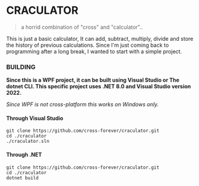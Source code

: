 # CRACULATOR
> a horrid combination of "cross" and "calculator"..

This is just a basic calculator, It can add, subtract, multiply, divide and store the history of previous calculations. 
Since I'm just coming back to programming after a long break, I wanted to start with a simple project.

### BUILDING
**Since this is a WPF project, it can be built using Visual Studio or The dotnet CLI. This specific project uses .NET 8.0 and Visual Studio version 2022.**

*Since WPF is not cross-platform this works on Windows only.*

#### Through Visual Studio

    git clone https://github.com/cross-forever/craculator.git
    cd ./craculator
    ./craculator.sln

#### Through .NET

    git clone https://github.com/cross-forever/craculator.git
    cd ./craculator
  	dotnet build
